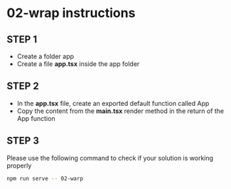 # 02-wrap instructions

## STEP 1

- Create a folder app
- Create a file **app.tsx** inside the app folder

## STEP 2

- In the **app.tsx** file, create an exported default function called App
- Copy the content from the **main.tsx** render method in the return of the App function

## STEP 3

Please use the following command to check if your solution is working properly

```bash
npm run serve -- 02-warp
```
